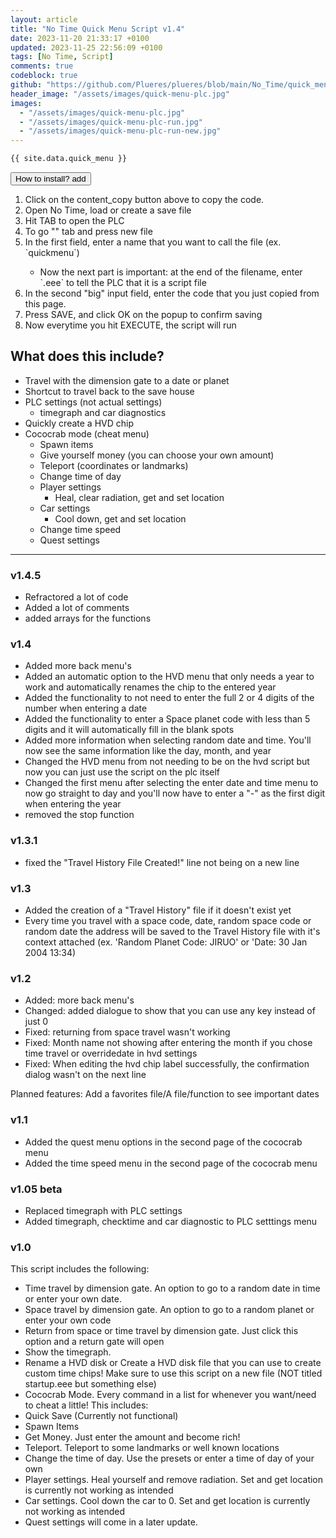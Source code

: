 ```yaml
---
layout: article
title: "No Time Quick Menu Script v1.4"
date: 2023-11-20 21:33:17 +0100
updated: 2023-11-25 22:56:09 +0100
tags: [No Time, Script]
comments: true
codeblock: true
github: "https://github.com/Plueres/plueres/blob/main/No_Time/quick_menu.ms"
header_image: "/assets/images/quick-menu-plc.jpg"
images: 
  - "/assets/images/quick-menu-plc.jpg" 
  - "/assets/images/quick-menu-plc-run.jpg"
  - "/assets/images/quick-menu-plc-run-new.jpg"
---
```


```vb
{{ site.data.quick_menu }}
```

<button class="collapsible">
  How to install?
  <span class="material-symbols-rounded">add</span>
</button>
<div class="how-to-install">
  <ol>
    <li>Click on the <span class="material-symbols-rounded">content_copy</span> button above to copy the code.</li>
    <li>Open No Time, load or create a save file</li>
    <li>Hit TAB to open the PLC</li>
    <li>To go "" tab and press new file</li>
    <li>In the first field, enter a name that you want to call the file (ex. `quickmenu`) <br></li>
    <ul>
      <li>Now the next part is important: at the end of the filename, enter `.eee` to tell the PLC that it is a script
        file</li>
    </ul>
    <li>In the second "big" input field, enter the code that you just copied from this page.</li>
    <li>Press SAVE, and click OK on the popup to confirm saving</li>
    <li>Now everytime you hit EXECUTE, the script will run</li>
  </ol>
</div>

## What does this include?
- Travel with the dimension gate to a date or planet
- Shortcut to travel back to the save house
- PLC settings (not actual settings)
  - timegraph and car diagnostics
- Quickly create a HVD chip
- Cococrab mode (cheat menu)
  - Spawn items
  - Give yourself money (you can choose your own amount)
  - Teleport (coordinates or landmarks)
  - Change time of day
  - Player settings
    - Heal, clear radiation, get and set location
  - Car settings
    - Cool down, get and set location
  - Change time speed
  - Quest settings

---

### v1.4.5

- Refractored a lot of code
- Added a lot of comments
- added arrays for the functions

### v1.4

- Added more back menu's
- Added an automatic option to the HVD menu that only needs a year to work and automatically renames the chip to the
entered year
- Added the functionality to not need to enter the full 2 or 4 digits of the number when entering a date
- Added the functionality to enter a Space planet code with less than 5 digits and it will automatically fill in the
blank spots
- Added more information when selecting random date and time. You'll now see the same information like the day, month,
and year
- Changed the HVD menu from not needing to be on the hvd script but now you can just use the script on the plc itself
- Changed the first menu after selecting the enter date and time menu to now go straight to day and you'll now have to
enter a "-" as the first digit when entering the year
- removed the stop function

### v1.3.1

- fixed the "Travel History File Created!" line not being on a new line

### v1.3

- Added the creation of a "Travel History" file if it doesn't exist yet
- Every time you travel with a space code, date, random space code or random date the address will be saved to the
Travel History file with it's context attached
(ex. 'Random Planet Code: JIRUO' or 'Date: 30 Jan 2004 13:34)

### v1.2

- Added: more back menu's
- Changed: added dialogue to show that you can use any key instead of just 0
- Fixed: returning from space travel wasn't working
- Fixed: Month name not showing after entering the month if you chose time travel or overridedate in hvd settings
- Fixed: When editing the hvd chip label successfully, the confirmation dialog wasn't on the next line

Planned features: Add a favorites file/A file/function to see important dates

### v1.1

- Added the quest menu options in the second page of the cococrab menu
- Added the time speed menu in the second page of the cococrab menu

### v1.05 beta

- Replaced timegraph with PLC settings
- Added timegraph, checktime and car diagnostic to PLC setttings menu

### v1.0

This script includes the following:

- Time travel by dimension gate. An option to go to a random date in time or enter your own date.
- Space travel by dimension gate. An option to go to a random planet or enter your own code
- Return from space or time travel by dimension gate. Just click this option and a return gate will open
- Show the timegraph.
- Rename a HVD disk or Create a HVD disk file that you can use to create custom time chips! Make sure to use this script
on a new file (NOT titled startup.eee but something else)
- Cococrab Mode. Every command in a list for whenever you want/need to cheat a little! This includes:
- Quick Save (Currently not functional)
- Spawn Items
- Get Money. Just enter the amount and become rich!
- Teleport. Teleport to some landmarks or well known locations
- Change the time of day. Use the presets or enter a time of day of your own
- Player settings. Heal yourself and remove radiation. Set and get location is currently not working as intended
- Car settings. Cool down the car to 0. Set and get location is currently not working as intended
- Quest settings will come in a later update.